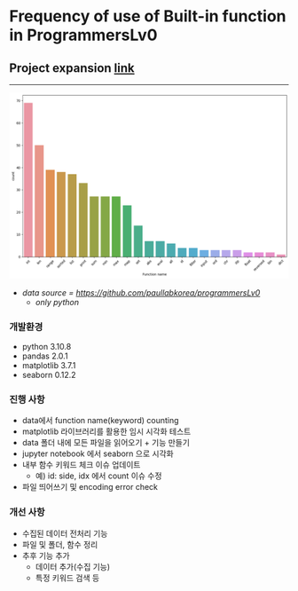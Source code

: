 # Frequency of use of Built-in function in ProgrammersLv0

## Project expansion [link][1]

[1]: https://github.com/Algorithm-Coding-Test-Data-Analysis/algoview

---

<img src="https://raw.githubusercontent.com/AMinSC/frequency_of_use_of_built-in_function/main/output_2.png">

- *data source = https://github.com/paullabkorea/programmersLv0*
  - *only python*


### 개발환경
- python 3.10.8
- pandas 2.0.1
- matplotlib 3.7.1
- seaborn 0.12.2

### 진행 사항
- data에서 function name(keyword) counting
- matplotlib 라이브러리를 활용한 임시 시각화 테스트
- data 폴더 내에 모든 파일을 읽어오기 + 기능 만들기
- jupyter notebook 에서 seaborn 으로 시각화
- 내부 함수 키워드 체크 이슈 업데이트
  - 예) id: side, idx 에서 count 이슈 수정
- 파일 띄어쓰기 및 encoding error check

### 개선 사항
- 수집된 데이터 전처리 기능
- 파일 및 폴더, 함수 정리
- 추후 기능 추가
  - 데이터 추가(수집 기능)
  - 특정 키워드 검색 등